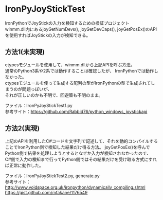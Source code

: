 # IronPyJoyStickTest
IronPythonでJoyStickの入力を検知するための検証プロジェクト  
winmm.dll内にあるjoyGetNumDevs(), joyGetDevCaps(), joyGetPosEx()のAPIを使用すればJoyStickの入力が検知できる。

## 方法1(未実現)
ctypesモジュールを使用して、winmm.dllから上記APIを呼ぶ方法。  
通常のPython3系や2系では動作することは確認したが、
IronPythonでは動作しなかった。  
ctypesモジュールを使って生成する配列の型がIronPythonの型で生成されてしまうのが問題っぽいが、  
それが正しいのかも不明で、回避策も不明のまま。

ファイル：IronPyJoyStickTest1.py  
参考サイト：https://github.com/Rabbid76/python_windows_joystickapi

## 方法2(実現)
上記のAPIを利用したC#コードを文字列で記述して、それを動的コンパイルすることでIronPython側で検知した結果だけ得る方法。
joyGetPosEx()を呼んでPython側で結果を処理しようとするとなぜか入力が検知されなかったので、  
C#側で入力の検知まで行ってPython側ではその結果だけを受け取る方式にすれば正常に動作した。

ファイル：IronPyJoyStickTest2.py, generate.py  
参考サイト：  
http://www.voidspace.org.uk/ironpython/dynamically_compiling.shtml  
https://gist.github.com/mfakane/1176549
